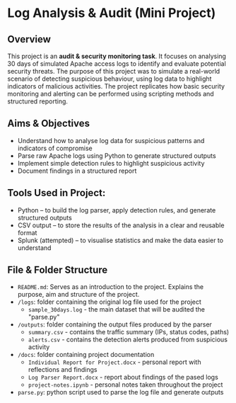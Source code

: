 # Log Analysis & Audit (Mini Project)

## Overview
This project is an **audit & security monitoring task**. It focuses on analysing 30 days of simulated Apache access logs to identify and evaluate potential security threats. The purpose of this project was to simulate a real-world scenario of detecting suspicious behaviour, using log data to highlight indicators of malicious activities. The project replicates how basic security monitoring and alerting can be performed using scripting methods and structured reporting.

## Aims & Objectives
- Understand how to analyse log data for suspicious patterns and indicators of compromise
- Parse raw Apache logs using Python to generate structured outputs
- Implement simple detection rules to highlight suspicious activity
- Document findings in a structured report

## Tools Used in Project:
- Python – to build the log parser, apply detection rules, and generate structured outputs
- CSV output – to store the results of the analysis in a clear and reusable format
- Splunk (attempted) – to visualise statistics and make the data easier to understand

## File & Folder Structure
- `README.md`: Serves as an introduction to the project. Explains the purpose, aim and structure of the project.
- `/logs`: folder containing the original log file used for the project
    - `sample_30days.log` - the main dataset that will be audited the "parse.py"
- `/outputs`: folder containing the output files produced by the parser
    - `summary.csv` - contains the traffic summary (IPs, status codes, paths)
    - `alerts.csv` - contains the detection alerts produced from suspicious activity
- `/docs`: folder containing project documentation
    - `Individual Report for Project.docx` - personal report with reflections and findings
    - `Log Parser Report.docx` - report about findings of the pased logs
    - `project-notes.ipynb` - personal notes taken throughout the project
- `parse.py`: python script used to parse the log file and generate outputs